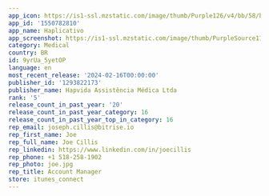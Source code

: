 ```yaml
---
app_icon: https://is1-ssl.mzstatic.com/image/thumb/Purple126/v4/bb/58/b8/bb58b8c1-fcff-23c1-1e5e-3c56845cf9b5/AppIcon-0-0-1x_U007emarketing-0-5-0-85-220.png/1024x1024bb.png
app_id: '1550782810'
app_name: Haplicativo
app_screenshot: https://is1-ssl.mzstatic.com/image/thumb/PurpleSource116/v4/da/ea/b6/daeab6c1-7407-360b-77fe-75d60773e442/e8d3141f-7d21-439a-86b0-a714f15b0395_1242x2688px_01.png/1242x2688bb.png
category: Medical
country: BR
id: 9yrUa_5yetOP
language: en
most_recent_release: '2024-02-16T00:00:00'
publisher_id: '1293822173'
publisher_name: Hapvida Assistência Médica Ltda
rank: '5'
release_count_in_past_year: '20'
release_count_in_past_year_category: 16
release_count_in_past_year_top_in_category: 16
rep_email: joseph.cillis@bitrise.io
rep_first_name: Joe
rep_full_name: Joe Cillis
rep_linkedin: https://www.linkedin.com/in/joecillis
rep_phone: +1 518-258-1902
rep_photo: joe.jpg
rep_title: Account Manager
store: itunes_connect
---
```

